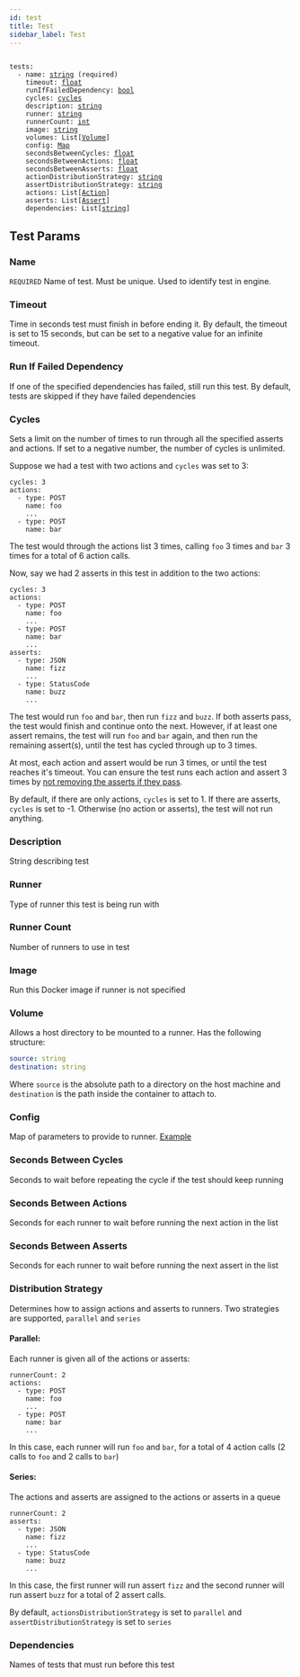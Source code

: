 ```yaml
---
id: test
title: Test
sidebar_label: Test
---
```


<pre><code>
tests:
  - name: <a href="#name">string</a> (required)
    timeout: <a href="#timeout">float</a>
    runIfFailedDependency: <a href="#run-if-failed-dependency">bool</a>
    cycles: <a href="#cycles">cycles</a>
    description: <a href="#description">string</a>
    runner: <a href="#runner">string</a>
    runnerCount: <a href="#runner-count">int</a>
    image: <a href="#image">string</a>
    volumes: List[<a href="#volume">Volume</a>]
    config: <a href="#config">Map</a>
    secondsBetweenCycles: <a href="#seconds-between-cycles">float</a>
    secondsBetweenActions: <a href="#seconds-between-actions">float</a>
    secondsBetweenAsserts: <a href="#seconds-between-asserts">float</a>
    actionDistributionStrategy: <a href="#distribution-strategy">string</a>
    assertDistributionStrategy: <a href="#distribution-strategy">string</a>
    actions: List[<a href="action">Action</a>]
    asserts: List[<a href="assert">Assert</a>]
    dependencies: List[<a href="#dependencies">string</a>]
</code></pre>

## Test Params

### Name

`REQUIRED` Name of test. Must be unique. Used to identify test in engine.

### Timeout

Time in seconds test must finish in before ending it. By default, the timeout is
set to 15 seconds, but can be set to a negative value for an infinite timeout.

### Run If Failed Dependency

If one of the specified dependencies has failed, still run this test.
By default, tests are skipped if they have failed dependencies

### Cycles

Sets a limit on the number of times to run through all the specified asserts and
actions. If set to a negative number, the number of cycles is unlimited.

Suppose we had a test with two actions and `cycles` was set to 3:

```
cycles: 3
actions:
  - type: POST
    name: foo
    ...
  - type: POST
    name: bar
```

The test would through the actions list 3 times, calling `foo` 3 times and `bar`
3 times for a total of 6 action calls.

Now, say we had 2 asserts in this test in addition to the two actions:

```
cycles: 3
actions:
  - type: POST
    name: foo
    ...
  - type: POST
    name: bar
    ...
asserts:
  - type: JSON
    name: fizz
    ...
  - type: StatusCode
    name: buzz
    ...
```

The test would run `foo` and `bar`, then run `fizz` and `buzz`.
If both asserts pass, the test would finish and continue onto the next.
However, if at least one assert remains, the test will run `foo` and `bar` again,
and then run the remaining assert(s), until the test has cycled through up to 3 times.

At most, each action and assert would be run 3 times, or until the test reaches it's timeout.
You can ensure the test runs each action and assert 3 times by [not removing the
asserts if they pass](assert.md#keep-if-passed).

By default, if there are only actions, `cycles` is set to 1. If there are asserts,
`cycles` is set to -1. Otherwise (no action or asserts), the test will not run anything.

### Description

String describing test

### Runner

Type of runner this test is being run with

### Runner Count

Number of runners to use in test

### Image

Run this Docker image if runner is not specified

### Volume

Allows a host directory to be mounted to a runner. Has the following structure:

```yaml
source: string
destination: string
```

Where `source` is the absolute path to a directory on the host machine and
`destination` is the path inside the container to attach to.

### Config

Map of parameters to provide to runner. <a href="sql-runner#config">Example</a>

### Seconds Between Cycles

Seconds to wait before repeating the cycle if the test should keep running

### Seconds Between Actions

Seconds for each runner to wait before running the next action in the list

### Seconds Between Asserts

Seconds for each runner to wait before running the next assert in the list

### Distribution Strategy

Determines how to assign actions and asserts to runners. Two strategies are supported, `parallel` and `series`

#### Parallel:

Each runner is given all of the actions or asserts:

```
runnerCount: 2
actions:
  - type: POST
    name: foo
    ...
  - type: POST
    name: bar
    ...
```

In this case, each runner will run `foo` and `bar`, for a total of 4 action calls
(2 calls to `foo` and 2 calls to `bar`)

#### Series:

The actions and asserts are assigned to the actions or asserts in a queue

```
runnerCount: 2
asserts:
  - type: JSON
    name: fizz
    ...
  - type: StatusCode
    name: buzz
    ...
```

In this case, the first runner will run assert `fizz` and the second runner will run assert `buzz`
for a total of 2 assert calls.

By default, `actionsDistributionStrategy` is set to `parallel` and `assertDistributionStrategy` is set to `series`

### Dependencies

Names of tests that must run before this test
